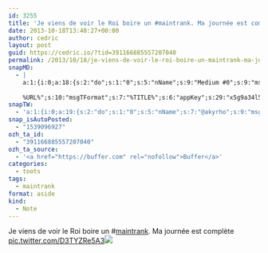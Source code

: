 ```yaml
---
id: 3255
title: 'Je viens de voir le Roi boire un #maintrank. Ma journée est complète pic.twitter.com/D3TYZRe5A3'
date: 2013-10-18T13:40:27+00:00
author: cedric
layout: post
guid: https://cedric.io/?tid=391166885557207040
permalink: /2013/10/18/je-viens-de-voir-le-roi-boire-un-maintrank-ma-journee-est-complete-pic-twitter-com-d3tyzre5a3/
snapMD:
  - |
    a:1:{i:0;a:18:{s:2:"do";s:1:"0";s:5:"nName";s:9:"Medium #0";s:9:"msgFormat";s:19:"%FULLTEXT%
    
    %URL%";s:10:"msgTFormat";s:7:"%TITLE%";s:6:"appKey";s:29:"x5g9a34l5z294i5y2q284e4g54454";s:6:"appSec";s:85:"d3h0a44e4s2b4i5u2r234m5f5b4v2l5q2a444h574347464a454x2w20374447494c484b4w2c464f5u2d4z2";s:8:"inclTags";s:1:"1";s:7:"fltrsOn";i:0;s:5:"fltrs";a:0:{}s:7:"proxyOn";i:0;s:7:"useSURL";i:0;s:1:"v";i:350;s:4:"publ";s:1:"0";s:11:"accessToken";s:65:"2353413aa5437433e5648ccf74a16119308317c52d1a24d8ed99f26add037528a";s:12:"appAppUserID";s:65:"104b21fd8da79171a6e7bf800d03b4b761204f242935e05d2d86850a6b1635f77";s:14:"appAppUserName";s:26:"Cédric Bousmanne (akyrho)";s:13:"appAppUserURL";s:26:"https://medium.com/@akyrho";s:7:"pubList";a:0:{}}}
snapTW:
  - 'a:1:{i:0;a:19:{s:2:"do";s:1:"0";s:5:"nName";s:7:"@akyrho";s:9:"msgFormat";s:26:"%TITLE%. %EXCERPT% - %URL%";s:6:"appKey";s:55:"x5g9a8325v2y475r3c4m48584n53446p423r3r5u3e356j5j3k4r2p3";s:6:"appSec";s:105:"d3h0a94o46415u594v3q5l5n5l4r4x474x4j484o473u4i5w2m4k494z2k344n306n5r3l5v2s554p4n3p3k45495c3z4v4d3m3u5w525";s:7:"fltrsOn";i:0;s:5:"fltrs";a:0:{}s:7:"proxyOn";i:0;s:7:"useSURL";i:0;s:1:"v";i:350;s:5:"twURL";s:25:"http://twitter.com/akyrho";s:11:"accessToken";s:50:"6678782-Eyg60SCeh7762DEIsYtTPD5GVeOuSN8ATMdF2Lpppe";s:14:"accessTokenSec";s:45:"PgGDCbcYLJnR5esZjY9ID72A33mUNCYnQwaQTBsojSJNa";s:5:"tw140";i:0;s:10:"riComments";s:1:"1";s:11:"riCommentsM";s:1:"1";s:12:"riCommentsAA";s:1:"1";s:8:"attchImg";s:1:"1";s:9:"wpImgSize";s:4:"full";}}'
snap_isAutoPosted:
  - "1539096927"
ozh_ta_id:
  - "391166885557207040"
ozh_ta_source:
  - '<a href="https://buffer.com" rel="nofollow">Buffer</a>'
categories:
  - toots
tags:
  - maintrank
format: aside
kind:
  - Note
---
```

Je viens de voir le Roi boire un <span class="hashtag hashtag_local">#<a href="https://cedric.io/tag/maintrank/">maintrank</a>. Ma journée est complète <a href="https://twitter.com/akyrho/status/391166885557207040/photo/1" title="https://twitter.com/akyrho/status/391166885557207040/photo/1" class="link link_untco link_untco_image">pic.twitter.com/D3TYZRe5A3</a><span class="embed_image embed_image_yes"><a href="https://twitter.com/akyrho/status/391166885557207040/photo/1"><img src="https://i1.wp.com/pbs.twimg.com/media/BW20NbPIEAA1mRm.jpg?w=900&#038;ssl=1" data-recalc-dims="1" /></a></span></p>